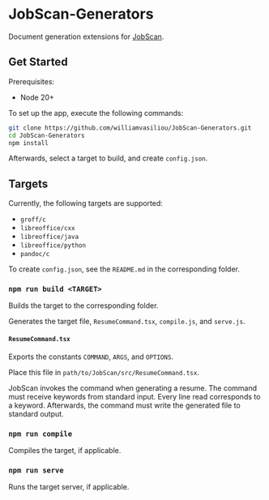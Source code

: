 # JobScan-Generators

Document generation extensions for [JobScan](https://github.com/williamvasiliou/JobScan).

## Get Started

Prerequisites:

- Node 20+

To set up the app, execute the following commands:

```bash
git clone https://github.com/williamvasiliou/JobScan-Generators.git
cd JobScan-Generators
npm install
```

Afterwards, select a target to build, and create `config.json`.

## Targets

Currently, the following targets are supported:

- `groff/c`
- `libreoffice/cxx`
- `libreoffice/java`
- `libreoffice/python`
- `pandoc/c`

To create `config.json`, see the `README.md` in the corresponding folder.

### `npm run build <TARGET>`

Builds the target to the corresponding folder.

Generates the target file, `ResumeCommand.tsx`, `compile.js`, and `serve.js`.

#### `ResumeCommand.tsx`

Exports the constants `COMMAND`, `ARGS`, and `OPTIONS`.

Place this file in `path/to/JobScan/src/ResumeCommand.tsx`.

JobScan invokes the command when generating a resume. The command must receive keywords from standard input. Every line read corresponds to a keyword. Afterwards, the command must write the generated file to standard output.

### `npm run compile`

Compiles the target, if applicable.

### `npm run serve`

Runs the target server, if applicable.
